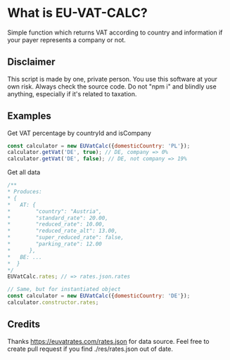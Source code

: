 # What is EU-VAT-CALC?
Simple function which returns VAT according to country and information if your payer represents a company or not.

## Disclaimer
This script is made by one, private person. You use this software at your own risk. Always check the source code. Do not "npm i" and blindly use anything, especially if it's related to taxation.

## Examples
Get VAT percentage by countryId and isCompany
```javascript
const calculator = new EUVatCalc({domesticCountry: 'PL'});
calculator.getVat('DE', true); // DE, company => 0%
calculator.getVat('DE', false); // DE, not company => 19%
```
Get all data
```javascript
/**
* Produces:
* {
*   AT: {
*        "country": "Austria",
*        "standard_rate": 20.00,
*        "reduced_rate": 10.00,
*        "reduced_rate_alt": 13.00,
*        "super_reduced_rate": false,
*        "parking_rate": 12.00
*      },
*   BE: ...
*  }
*/
EUVatCalc.rates; // => rates.json.rates

// Same, but for instantiated object
const calculator = new EUVatCalc({domesticCountry: 'DE'});
calculator.constructor.rates;
```
## Credits
Thanks https://euvatrates.com/rates.json for data source. Feel free to create pull request if you find ./res/rates.json out of date.

